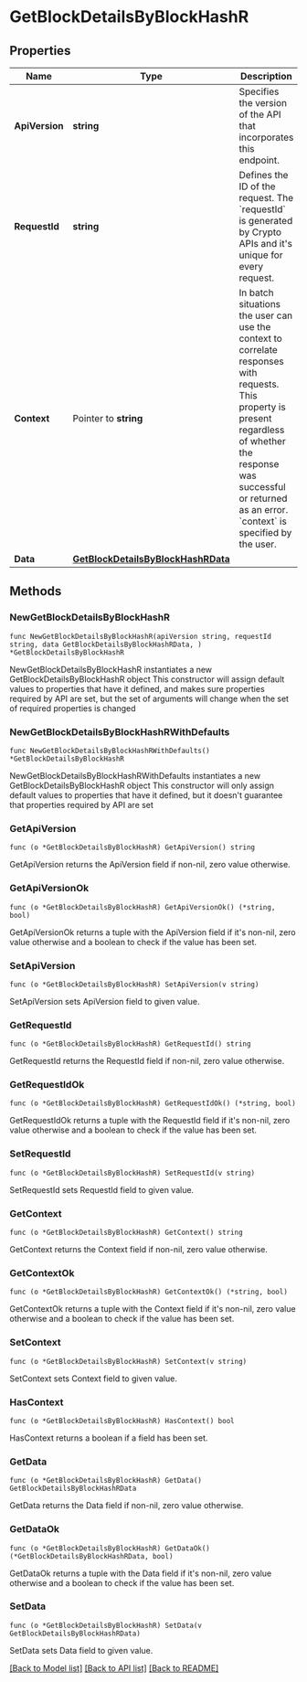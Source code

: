 # GetBlockDetailsByBlockHashR

## Properties

Name | Type | Description | Notes
------------ | ------------- | ------------- | -------------
**ApiVersion** | **string** | Specifies the version of the API that incorporates this endpoint. | 
**RequestId** | **string** | Defines the ID of the request. The &#x60;requestId&#x60; is generated by Crypto APIs and it&#39;s unique for every request. | 
**Context** | Pointer to **string** | In batch situations the user can use the context to correlate responses with requests. This property is present regardless of whether the response was successful or returned as an error. &#x60;context&#x60; is specified by the user. | [optional] 
**Data** | [**GetBlockDetailsByBlockHashRData**](GetBlockDetailsByBlockHashRData.md) |  | 

## Methods

### NewGetBlockDetailsByBlockHashR

`func NewGetBlockDetailsByBlockHashR(apiVersion string, requestId string, data GetBlockDetailsByBlockHashRData, ) *GetBlockDetailsByBlockHashR`

NewGetBlockDetailsByBlockHashR instantiates a new GetBlockDetailsByBlockHashR object
This constructor will assign default values to properties that have it defined,
and makes sure properties required by API are set, but the set of arguments
will change when the set of required properties is changed

### NewGetBlockDetailsByBlockHashRWithDefaults

`func NewGetBlockDetailsByBlockHashRWithDefaults() *GetBlockDetailsByBlockHashR`

NewGetBlockDetailsByBlockHashRWithDefaults instantiates a new GetBlockDetailsByBlockHashR object
This constructor will only assign default values to properties that have it defined,
but it doesn't guarantee that properties required by API are set

### GetApiVersion

`func (o *GetBlockDetailsByBlockHashR) GetApiVersion() string`

GetApiVersion returns the ApiVersion field if non-nil, zero value otherwise.

### GetApiVersionOk

`func (o *GetBlockDetailsByBlockHashR) GetApiVersionOk() (*string, bool)`

GetApiVersionOk returns a tuple with the ApiVersion field if it's non-nil, zero value otherwise
and a boolean to check if the value has been set.

### SetApiVersion

`func (o *GetBlockDetailsByBlockHashR) SetApiVersion(v string)`

SetApiVersion sets ApiVersion field to given value.


### GetRequestId

`func (o *GetBlockDetailsByBlockHashR) GetRequestId() string`

GetRequestId returns the RequestId field if non-nil, zero value otherwise.

### GetRequestIdOk

`func (o *GetBlockDetailsByBlockHashR) GetRequestIdOk() (*string, bool)`

GetRequestIdOk returns a tuple with the RequestId field if it's non-nil, zero value otherwise
and a boolean to check if the value has been set.

### SetRequestId

`func (o *GetBlockDetailsByBlockHashR) SetRequestId(v string)`

SetRequestId sets RequestId field to given value.


### GetContext

`func (o *GetBlockDetailsByBlockHashR) GetContext() string`

GetContext returns the Context field if non-nil, zero value otherwise.

### GetContextOk

`func (o *GetBlockDetailsByBlockHashR) GetContextOk() (*string, bool)`

GetContextOk returns a tuple with the Context field if it's non-nil, zero value otherwise
and a boolean to check if the value has been set.

### SetContext

`func (o *GetBlockDetailsByBlockHashR) SetContext(v string)`

SetContext sets Context field to given value.

### HasContext

`func (o *GetBlockDetailsByBlockHashR) HasContext() bool`

HasContext returns a boolean if a field has been set.

### GetData

`func (o *GetBlockDetailsByBlockHashR) GetData() GetBlockDetailsByBlockHashRData`

GetData returns the Data field if non-nil, zero value otherwise.

### GetDataOk

`func (o *GetBlockDetailsByBlockHashR) GetDataOk() (*GetBlockDetailsByBlockHashRData, bool)`

GetDataOk returns a tuple with the Data field if it's non-nil, zero value otherwise
and a boolean to check if the value has been set.

### SetData

`func (o *GetBlockDetailsByBlockHashR) SetData(v GetBlockDetailsByBlockHashRData)`

SetData sets Data field to given value.



[[Back to Model list]](../README.md#documentation-for-models) [[Back to API list]](../README.md#documentation-for-api-endpoints) [[Back to README]](../README.md)


